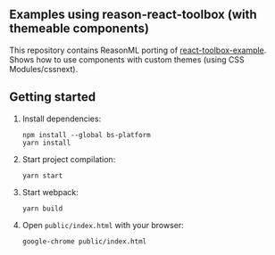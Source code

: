 Examples using reason-react-toolbox (with themeable components)
---------------------------------------------------------------

This repository contains ReasonML porting of
[react-toolbox-example](https://github.com/react-toolbox/react-toolbox-example).
Shows how to use components with custom themes (using CSS Modules/cssnext).

## Getting started

1. Install dependencies:

       npm install --global bs-platform
       yarn install

2. Start project compilation:

       yarn start

3. Start webpack:

       yarn build

4. Open `public/index.html` with your browser:

       google-chrome public/index.html

